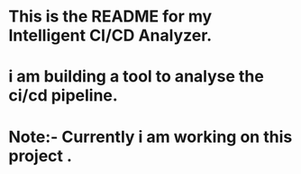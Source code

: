 # This is the README for my Intelligent CI/CD Analyzer.
# i am building a tool to analyse the ci/cd pipeline. 

# Note:- Currently i am working on this project .



